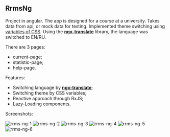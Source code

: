 ## RrmsNg

Project in angular.
The app is designed for a course at a university. Takes data from api, or mock data for testing. Implemented theme switching using [variables of CSS](https://github.com/SSSenia/rrms-ng/blob/main/src/colors.scss). Using the __[ngx-translate](https://github.com/ngx-translate)__ library, the language was switched to EN/RU.

There are 3 pages:
* current-page;
* statistic-page;
* help-page.

Features:
* Switching language by __[ngx-translate](https://github.com/ngx-translate)__;
* Switching theme by CSS variables;
* Reactive approach through RxJS;
* Lazy-Loading components.

Screenshots:

![rrms-ng-1](https://user-images.githubusercontent.com/82032813/211035292-c13ca274-5c91-43ba-9ff1-866b1017701f.png)
![rrms-ng-2](https://user-images.githubusercontent.com/82032813/211035302-e91e0889-c5cf-46c2-9222-36c087c807b2.png)
![rrms-ng-3](https://user-images.githubusercontent.com/82032813/211035305-9545d923-ffdf-43ba-895f-28ec7569b2cf.png)
![rrms-ng-4](https://user-images.githubusercontent.com/82032813/211035317-9fe15c3d-e763-47a6-8b76-c5a8755a6522.png)
![rrms-ng-5](https://user-images.githubusercontent.com/82032813/211035323-342a2cca-e0bc-4d54-96f3-e5e345f71f78.png)
![rrms-ng-6](https://user-images.githubusercontent.com/82032813/211035332-637c1f3f-53fe-4450-a534-d93ce12cacd6.png)
